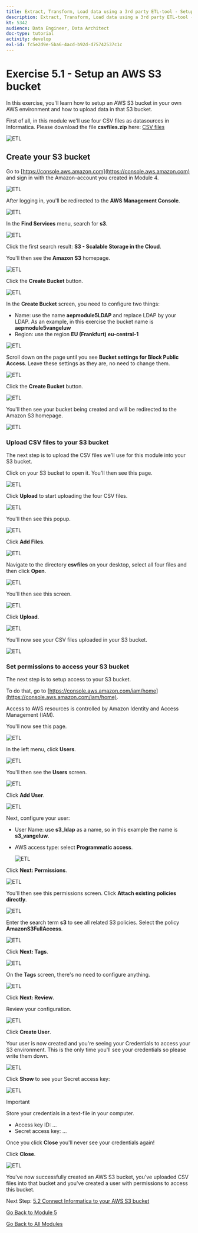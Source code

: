 ```yaml
---
title: Extract, Transform, Load data using a 3rd party ETL-tool - Setup an AWS S3 bucket
description: Extract, Transform, Load data using a 3rd party ETL-tool - Setup an AWS S3 bucket
kt: 5342
audience: Data Engineer, Data Architect
doc-type: tutorial
activity: develop
exl-id: fc5e2d9e-5ba6-4acd-b92d-d75742537c1c
---
```

# Exercise 5.1 - Setup an AWS S3 bucket

In this exercise, you'll learn how to setup an AWS S3 bucket in your own AWS environment and how to upload data in that S3 bucket.

First of all, in this module we'll use four CSV files as datasources in Informatica. Please download the file **csvfiles.zip** here: [CSV files](./../../assets/csv/module5/csvfiles.zip)

![ETL](./images/csv.png)

## Create your S3 bucket

Go to [https://console.aws.amazon.com](https://console.aws.amazon.com) and sign in with the Amazon-account you created in Module 4.

![ETL](./images/awshome.png)

After logging in, you'll be redirected to the **AWS Management Console**.

![ETL](./images/awsconsole.png)

In the **Find Services** menu, search for **s3**.

![ETL](./images/awsconsoles3.png)

Click the first search result: **S3 - Scalable Storage in the Cloud**.

You'll then see the **Amazon S3** homepage.

![ETL](./images/s3home.png)

Click the **Create Bucket** button.

![ETL](./images/createbucket.png)

In the **Create Bucket** screen, you need to configure two things:
  
- Name: use the name **aepmodule5LDAP** and replace LDAP by your LDAP. As an example, in this exercise the bucket name is **aepmodule5vangeluw**
- Region: use the region **EU (Frankfurt) eu-central-1**

![ETL](./images/bucketname.png)

Scroll down on the page until you see **Bucket settings for Block Public Access**. Leave these settings as they are, no need to change them.

![ETL](./images/bucketsett.png)

Click the **Create Bucket** button.

![ETL](./images/createbucket.png)

You'll then see your bucket being created and will be redirected to the Amazon S3 homepage.

![ETL](./images/S3homeb.png)

### Upload CSV files to your S3 bucket

The next step is to upload the CSV files we'll use for this module into your S3 bucket.

Click on your S3 bucket to open it. You'll then see this page.

![ETL](./images/s3up.png)

Click **Upload** to start uploading the four CSV files.

![ETL](./images/upload.png)

You'll then see this popup.

![ETL](./images/upload1.png)

Click **Add Files**.

![ETL](./images/addfiles.png)

Navigate to the directory **csvfiles** on your desktop, select all four files and then click **Open**.

![ETL](./images/selectfiles.png)

You'll then see this screen.

![ETL](./images/selectfilesok.png)

Click **Upload**.

![ETL](./images/upload.png)

You'll now see your CSV files uploaded in your S3 bucket.

![ETL](./images/s3csv.png)

### Set permissions to access your S3 bucket

The next step is to setup access to your S3 bucket.

To do that, go to [https://console.aws.amazon.com/iam/home](https://console.aws.amazon.com/iam/home).

Access to AWS resources is controlled by Amazon Identity and Access Management (IAM).

You'll now see this page.

![ETL](./images/iam.png)

In the left menu, click **Users**.

![ETL](./images/iammenu.png)

You'll then see the **Users** screen.

![ETL](./images/users.png)

Click **Add User**.

![ETL](./images/adduser.png)

Next, configure your user:

- User Name: use **s3_ldap** as a name, so in this example the name is **s3_vangeluw**.
- AWS access type: select **Programmatic access**.

    ![ETL](./images/configuser.png)

Click **Next: Permissions**.

![ETL](./images/nextperm.png)

You'll then see this permissions screen. Click **Attach existing policies directly**.

![ETL](./images/perm1.png)

Enter the search term **s3** to see all related S3 policies. Select the policy **AmazonS3FullAccess**.

![ETL](./images/perm2.png)

Click **Next: Tags**.

![ETL](./images/nexttags.png)

On the **Tags** screen, there's no need to configure anything.

![ETL](./images/perm3.png)

Click **Next: Review**.

Review your configuration.

![ETL](./images/review.png)

Click **Create User**.

Your user is now created and you're seeing your Credentials to access your S3 environment. This is the only time you'll see your credentials so please write them down.

![ETL](./images/cred.png)

Click **Show** to see your Secret access key:

![ETL](./images/cred1.png)

>[!IMPORTANT]
>
>Store your credentials in a text-file in your computer.
>
> - Access key ID: ...
> - Secret access key: ...
>
> Once you click **Close** you'll never see your credentials again!

Click **Close**. 

![ETL](./images/close.png)

You've now successfully created an AWS S3 bucket, you've uploaded CSV files into that bucket and you've created a user with permissions to access this bucket.

Next Step: [5.2 Connect Informatica to your AWS S3 bucket](./ex2.md)

[Go Back to Module 5](./data-ingestion-informatica-etl.md)

[Go Back to All Modules](../../overview.md)
